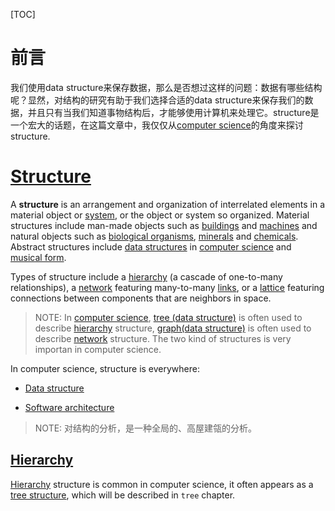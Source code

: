 [TOC]



# 前言

我们使用data structure来保存数据，那么是否想过这样的问题：数据有哪些结构呢？显然，对结构的研究有助于我们选择合适的data structure来保存我们的数据，并且只有当我们知道事物结构后，才能够使用计算机来处理它。structure是一个宏大的话题，在这篇文章中，我仅仅从[computer science](https://en.wikipedia.org/wiki/Computer_science)的角度来探讨structure.

# [Structure](https://en.wikipedia.org/wiki/Structure)

A **structure** is an arrangement and organization of interrelated elements in a material object or [system](https://en.wikipedia.org/wiki/System), or the object or system so organized. Material structures include man-made objects such as [buildings](https://en.wikipedia.org/wiki/Building) and [machines](https://en.wikipedia.org/wiki/Machine) and natural objects such as [biological organisms](https://en.wikipedia.org/wiki/Organism), [minerals](https://en.wikipedia.org/wiki/Mineral) and [chemicals](https://en.wikipedia.org/wiki/Chemical_substance). Abstract structures include [data structures](https://en.wikipedia.org/wiki/Data_structure) in [computer science](https://en.wikipedia.org/wiki/Computer_science) and [musical form](https://en.wikipedia.org/wiki/Musical_form). 

Types of structure include a [hierarchy](https://en.wikipedia.org/wiki/Hierarchy) (a cascade of one-to-many relationships), a [network](https://en.wikipedia.org/wiki/Complex_network) featuring many-to-many [links](https://en.wikipedia.org/wiki/Link_(geometry)), or a [lattice](https://en.wikipedia.org/wiki/Lattice_(order)) featuring connections between components that are neighbors in space.

> NOTE: In [computer science](https://en.wikipedia.org/wiki/Computer_science), [tree (data structure)](https://en.wikipedia.org/wiki/Tree_(data_structure)) is often used to describe  [hierarchy](https://en.wikipedia.org/wiki/Hierarchy)  structure, [graph(data structure)](https://en.wikipedia.org/wiki/Graph_(abstract_data_type)) is often used to describe  [network](https://en.wikipedia.org/wiki/Complex_network) structure. The two kind of structures is very importan in computer science.

In computer science, structure is everywhere:

- [Data structure](https://en.wikipedia.org/wiki/Data_structure)

- [Software architecture](https://en.wikipedia.org/wiki/Software_architecture)

> NOTE: 对结构的分析，是一种全局的、高屋建瓴的分析。

## [Hierarchy](https://en.wikipedia.org/wiki/Hierarchical) 

[Hierarchy](https://en.wikipedia.org/wiki/Hierarchical) structure is common in computer science, it often appears as a [tree structure](https://en.wikipedia.org/wiki/Tree_structure), which will be described in `tree` chapter.